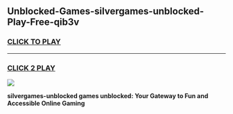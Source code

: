 
## Unblocked-Games-silvergames-unblocked-Play-Free-qib3v
<h3>
<a href="https://premium76.site?title=silvergames-unblocked&ref=12A">CLICK TO PLAY</a></h3>
<hr>

<h3>
<a href="https://premium76.site?title=silvergames-unblocked&ref=12A">CLICK 2 PLAY</a>
  
</h3>

<a href="https://premium76.site?title=silvergames-unblocked&ref=12A"><img src="https://clearcache.store/games.png"></a>


**silvergames-unblocked games unblocked: Your Gateway to Fun and Accessible Online Gaming**
